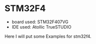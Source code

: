 # STM32F4
 - board used: STM32F407VG
 - IDE used: Atollic TrueSTUDIO
 
 Here I will put some Examples for stm32f4.
